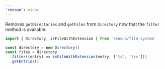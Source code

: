 ```yaml
---
'renoun': minor
---
```


Removes `getDirectories` and `getFiles` from `Directory` now that the `filter` method is available:

```ts
import { Directory, isFileWithExtension } from 'renoun/file-system'

const directory = new Directory()
const files = directory
  .filter((entry) => isFileWithExtension(entry, ['ts', 'tsx']))
  .getEntries()
```
